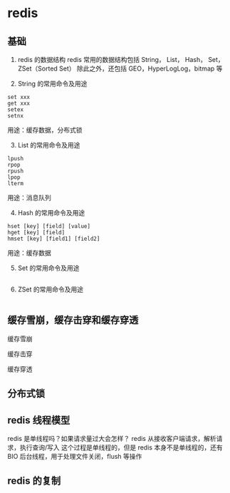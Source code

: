 # redis

## 基础

1. redis 的数据结构
   redis 常用的数据结构包括 String， List， Hash， Set，ZSet（Sorted Set）
   除此之外，还包括 GEO，HyperLogLog，bitmap 等

2. String 的常用命令及用途

```shell
set xxx
get xxx
setex
setnx
```

用途：缓存数据，分布式锁

3. List 的常用命令及用途

```shell
lpush
rpop
rpush
lpop
lterm
```

用途：消息队列

4. Hash 的常用命令及用途

```shell
hset [key] [field] [value]
hget [key] [field]
hmset [key] [field1] [field2]
```

用途：缓存数据

5. Set 的常用命令及用途

```shell

```

6. ZSet 的常用命令及用途

```shell

```

## 缓存雪崩，缓存击穿和缓存穿透

缓存雪崩

缓存击穿

缓存穿透

## 分布式锁

## redis 线程模型

redis 是单线程吗？如果请求量过大会怎样？
redis 从接收客户端请求，解析请求，执行查询/写入 这个过程是单线程的，但是 redis 本身不是单线程的，还有 BIO 后台线程，用于处理文件关闭，flush 等操作

## redis 的复制
